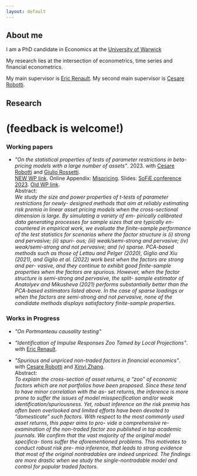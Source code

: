 ```yaml
---
layout: default
---
```


## About me

I am a PhD candidate in Economics at the [University of Warwick](https://warwick.ac.uk/fac/soc/economics/) 

My research lies at the intersection of econometrics, time series and financial econometrics.

My main supervisor is [Eric Renault](https://warwick.ac.uk/fac/soc/economics/staff/emrrenault/#). My second main supervisor is [Cesare Robotti](https://www.cesarerobotti.com).

## Research

# **(feedback is welcome!)**

### Working papers

- *"On the statistical properties of tests of parameter restrictions in beta-pricing models with a large number of assets"*. 2023.
with [Cesare Robotti](https://www.cesarerobotti.com) and [Giulio Rossetti](https://giuliorossetti94.github.io). \
[NEW WP link](https://www.dropbox.com/s/e84bnxvhqwgubom/Rossetti_Andriollo_Robotti-2.pdf?dl=0).
 Online Appendix: [Mispricing](https://www.dropbox.com/s/6uhz62iu0fahm11/output_misspricing.pdf?dl=0). Slides: [SoFiE conference 2023](https://www.dropbox.com/s/as0rnxq13xefbkq/sofie.pdf?dl=0). [Old WP link](https://www.dropbox.com/s/z5v7g2pi2rl3sz1/Rossetti_Andriollo_Robotti.pdf?dl=0).\
Abstract: \
*We study the size and power properties of t-tests of parameter restrictions for newly- designed methods that aim at reliably estimating risk premia in linear asset pricing models when the cross-sectional dimension is large. By simulating a variety of em- pirically calibrated data generating processes for sample sizes that are typically en- countered in empirical work, we evaluate the finite-sample performance of the test statistics for scenarios where the factor structure is (i) strong and pervasive; (ii) spuri- ous; (iii) weak/semi-strong and pervasive; (iv) weak/semi-strong and not pervasive; and (v) sparse. PCA-based methods such as those of Lettau and Pelger (2020), Giglio and Xiu (2021), and Giglio et al. (2022) work best when the factors are strong and per- vasive, and they continue to exhibit good finite-sample properties when the factors are spurious. However, when the factor structure is semi-strong and pervasive, the split- sample estimator of Anatolyev and Mikusheva (2021) performs substantially better than the PCA-based estimators listed above. In the case of sparse loadings or when the factors are semi-strong and not pervasive, none of the candidate methods displays satisfactory finite-sample properties.*

### Works in Progress

- *"On Portmanteau causality testing"*

- *"Identification of Impulse Responses Zoo Tamed by Local Projections"*. with [Eric Renault](https://warwick.ac.uk/fac/soc/economics/staff/emrrenault/#).

- *"Spurious and unpriced non-traded factors in financial economics"*. 
with [Cesare Robotti](https://www.cesarerobotti.com) and [Xinyi Zhang](https://warwick.ac.uk/fac/soc/wbs/subjects/finance/faculty1/phd_students/xinyi-zhang/). \
Abstract: \
*To explain the cross-section of asset returns, a “zoo” of economic factors which are not
portfolios have been proposed. Since these tend to have minor correlation with the as-
set returns, the inference is more prone to suffer the issues of model misspecification
and/or weak identification/spuriousness. Yet, robust inference on the risk premia has
often been overlooked and limited efforts have been devoted to “domesticate” such
factors. With respect to the most commonly used asset returns, this paper aims to pro-
vide a comprehensive re-examination of the non-traded factor zoo published in top
academic journals. We confirm that the vast majority of the original model specifica-
tions suffer the aforementioned problems. This motivates to conduct robust risk pre-
mia inference, that leads to strong evidence that most of the original nontradables are
indeed unpriced. The findings are more drastic when we study the single-nontradable
model and control for popular traded factors.*

